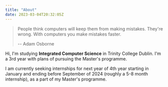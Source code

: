 ```yaml
---
title: "About"
date: 2023-03-04T20:32:05Z
---
```


> People think computers will keep them from making mistakes.
> They're wrong. With computers you make mistakes faster.
> 
> -- Adam Osborne 

Hi, I'm studying **Integrated Computer Science** in Trinity College Dublin.
I'm a 3rd year with plans of pursuing the Master's programme.

I am currently seeking internships for next year of 4th year 
starting in January and ending before September of 2024 
(roughly a 5-8 month internship), as a part of my Master's programme.
